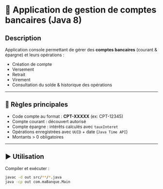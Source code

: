 # 🚀 Application de gestion de comptes bancaires (Java 8)

##  Description
Application console permettant de gérer des **comptes bancaires** (courant & épargne) et leurs opérations :
- Création de compte
- Versement
- Retrait
- Virement
- Consultation du solde & historique des opérations

---


## 🔑 Règles principales
- Code compte au format : **CPT-XXXXX** (ex: CPT-12345)
- Compte courant : découvert autorisé
- Compte épargne : intérêts calculés avec `tauxInteret`
- Opérations enregistrées avec `UUID` + date (`Java Time API`)
- Montants > 0 obligatoires

---

## ▶️ Utilisation
Compiler et exécuter :
```bash
javac -d out src/**/*.java
java -cp out com.maBanque.Main
